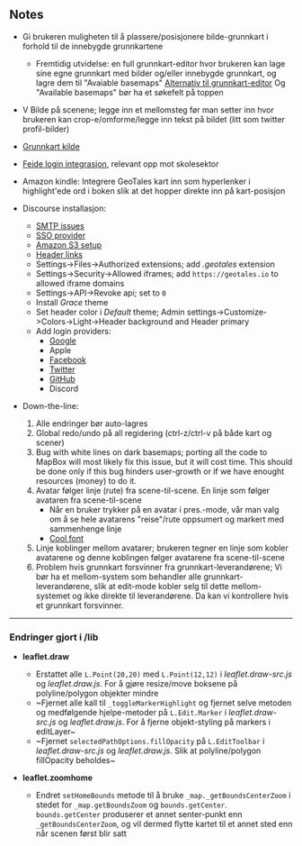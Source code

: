 ## Notes

- Gi brukeren muligheten til å plassere/posisjonere bilde-grunnkart i forhold til de innebygde grunnkartene
	- Fremtidig utvidelse: en full grunnkart-editor hvor brukeren kan lage sine egne grunnkart med bilder og/eller innebygde grunnkart, og lagre dem til "Avaiable basemaps"
	  [Alternativ til grunnkart-editor](https://github.com/maputnik/editor)
	  Og "Available basemaps" bør ha et søkefelt på toppen

- V Bilde på scenene; legge inn et mellomsteg før man setter inn hvor brukeren kan crop-e/omforme/legge inn tekst på bildet (litt som twitter profil-bilder)

- [Grunnkart kilde](https://maps.lib.utexas.edu/maps)

- [Feide login integrasjon](https://www.feide.no/integrasjon-med-feide), relevant opp mot skolesektor

- Amazon kindle: Integrere GeoTales kart inn som hyperlenker i highlight'ede ord i boken slik at det hopper direkte inn på kart-posisjon


- Discourse installasjon:
	* [SMTP issues](https://meta.discourse.org/t/discourse-with-other-websites-smtp-issue-end-of-file-reached/162893/3)
	* [SSO provider](https://meta.discourse.org/t/using-discourse-as-an-identity-provider-sso-discourseconnect/32974/1)
	* [Amazon S3 setup](https://meta.discourse.org/t/setting-up-file-and-image-uploads-to-s3/7229/1)
	* [Header links](https://meta.discourse.org/t/custom-header-links/90588/1)
	* Settings->Files->Authorized extensions; add *.geotales* extension
	* Settings->Security->Allowed iframes; add `https://geotales.io` to allowed iframe domains
	* Settings->API->Revoke api; set to `0`
	* Install *Grace* theme
	* Set header color i *Default* theme; Admin settings->Customize->Colors->Light->Header background and Header primary
	* Add login providers:
		- [Google](https://meta.discourse.org/t/configuring-google-login-for-discourse/15858/1)
		- Apple
		- [Facebook](https://meta.discourse.org/t/configuring-facebook-login-for-discourse/13394)
		- [Twitter](https://meta.discourse.org/t/configuring-twitter-login-and-rich-embeds-for-discourse/13395/1)
		- [GitHub](https://meta.discourse.org/t/configuring-github-login-for-discourse/13745/1)
		- Discord


- Down-the-line:
	1. Alle endringer bør auto-lagres
	2. Global redo/undo på all regidering (ctrl-z/ctrl-v på både kart og scener)
	3. Bug with white lines on dark basemaps; porting all the code to MapBox will most likely fix this issue, but it will cost time. This should be done only if this bug hinders user-growth or if we have enought resources (money) to do it.
	4. Avatar følger linje (rute) fra scene-til-scene. En linje som følger avataren fra scene-til-scene
		- Når en bruker trykker på en avatar i pres.-mode, vår man valg om å se hele avatarens "reise"/rute oppsumert og markert med sammenhenge linje
		- [Cool font](https://exeterbookhand.com/)
	5. Linje koblinger mellom avatarer; brukeren tegner en linje som kobler avatarene og denne koblingen følger avatarene fra scene-til-scene
	6. Problem hvis grunnkart forsvinner fra grunnkart-leverandørene; Vi bør ha et mellom-system som behandler alle grunnkart-leverandørene, slik at edit-mode kobler selg til dette mellom-systemet og ikke direkte til leverandørene. Da kan vi kontrollere hvis et grunnkart forsvinner.





------------------------

### Endringer gjort i /lib

- **leaflet.draw**
	- Erstattet alle `L.Point(20,20)` med `L.Point(12,12)` i *leaflet.draw-src.js* og *leaflet.draw.js*. For å gjøre resize/move boksene på polyline/polygon objekter mindre
	- ~Fjernet alle kall til `_toggleMarkerHighlight` og fjernet selve metoden og medfølgende hjelpe-metoder på `L.Edit.Marker` i *leaflet.draw-src.js* og *leaflet.draw.js*. For å fjerne objekt-styling på markers i editLayer~
	- ~Fjernet `selectedPathOptions.fillOpacity` på `L.EditToolbar` i *leaflet.draw-src.js* og *leaflet.draw.js*. Slik at polyline/polygon fillOpacity beholdes~

- **leaflet.zoomhome**
	- Endret `setHomeBounds` metode til å bruke `_map._getBoundsCenterZoom` i stedet for `_map.getBoundsZoom` og `bounds.getCenter`. `bounds.getCenter` produserer et annet senter-punkt enn `_getBoundsCenterZoom`, og vil dermed flytte kartet til et annet sted enn når scenen først blir satt
